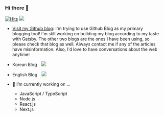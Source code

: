 ### Hi there 👋
[![Hits](https://hits.seeyoufarm.com/api/count/incr/badge.svg?url=https%3A%2F%2Fgithub.com%2Fhayoung0Lee&count_bg=%2379C83D&title_bg=%23555555&icon=&icon_color=%23E7E7E7&title=hits&edge_flat=false)](https://hits.seeyoufarm.com)
![](https://img.shields.io/github/followers/hayoung0Lee?style=social)

- [Visit my Github blog](https://hayoung0lee.github.io/): I'm trying to use Github Blog as my primary blogging tool! I'm still working on building my blog according to my taste with Gatsby. The other two blogs are the ones I have been using, so please check that blog as well. Always contact me if any of the articles have misinformation. Also, I'd love to have conversations about the web anytime!

- Korean Blog
    <a href="https://mytutorials.tistory.com/">
        <img 
            src="http://img.shields.io/badge/-Tech%20Blog-655ced?style=flat&logo=github&link=https://mytutorials.tistory.com/"
            style="height : auto; margin-left : 10px; margin-right : 10px;"/>
    </a>

- English Blog
    <a href="https://hayoung.hashnode.dev/">
        <img 
            src="http://img.shields.io/badge/-Tech%20Blog-655ced?style=flat&logo=github&link=https://mytutorials.tistory.com/"
            style="height : auto; margin-left : 10px; margin-right : 10px;"/>
    </a>

- 🔭 I’m currently working on ...
  - JavaScript / TypeScript
  - Node.js 
  - React.js 
  - Next.js

<!--
**hayoung0Lee/hayoung0Lee** is a ✨ _special_ ✨ repository because its `README.md` (this file) appears on your GitHub profile.

Here are some ideas to get you started:

- 🔭 I’m currently working on ...
- 🌱 I’m currently learning ...
- 👯 I’m looking to collaborate on ...
- 🤔 I’m looking for help with ...
- 💬 Ask me about ...
- 📫 How to reach me: ...
- 😄 Pronouns: ...
- ⚡ Fun fact: ...
-->

